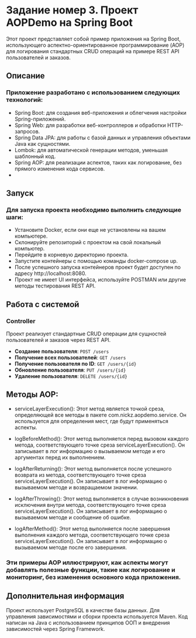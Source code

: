 # Задание номер 3. Проект AOPDemo на Spring Boot
Этот проект представляет собой пример приложения на Spring Boot,
использующего аспектно-ориентированное программирование (AOP) для логирования стандартных CRUD операций на примере REST API пользователей и заказов.
## Описание
### Приложение разработано с использованием следующих технологий:

- Spring Boot: для создания веб-приложения и облегчения настройки Spring-приложений.
- Spring Web: для разработки веб-контроллеров и обработки HTTP-запросов.
- Spring Data JPA: для работы с базой данных и управления объектами Java как сущностями.
- Lombok: для автоматической генерации методов, уменьшая шаблонный код.
- Spring AOP: для реализации аспектов, таких как логирование, без прямого изменения кода сервисов.
- 
## Запуск
### Для запуска проекта необходимо выполнить следующие шаги:

- Установите Docker, если они еще не установлены на вашем компьютере.
- Склонируйте репозиторий с проектом на свой локальный компьютер.
- Перейдите в корневую директорию проекта.
- Запустите контейнеры с помощью команды docker-compose up.
- После успешного запуска контейнеров проект будет доступен по адресу http://localhost:8080.
- Проект не имеет UI интерфейса, используйте POSTMAN или другие методы тестирования REST API.

## Работа с системой
### Controller
Проект реализует стандартные CRUD операции для сущностей пользователей и заказов через REST API.

- **Создание пользователя**: `POST /users`
- **Получение всех пользователей**: `GET /users`
- **Получение пользователя по ID**: `GET /users/{id}`
- **Обновление пользователя**: `PUT /users/{id}`
- **Удаление пользователя**: `DELETE /users/{id}`


## Методы AOP:

- serviceLayerExecution(): Этот метод является точкой среза, определяющей все методы в пакете com.nickz.aopdemo.service. Он используется для определения мест, где будут применяться аспекты.

- logBeforeMethod(): Этот метод выполняется перед вызовом каждого метода, соответствующего точке среза serviceLayerExecution(). Он записывает в лог информацию о вызываемом методе и его аргументах перед их выполнением.

- logAfterReturning(): Этот метод выполняется после успешного возврата из метода, соответствующего точке среза serviceLayerExecution(). Он записывает в лог информацию о вызываемом методе и возвращаемом значении.

- logAfterThrowing(): Этот метод выполняется в случае возникновения исключения внутри метода, соответствующего точке среза serviceLayerExecution(). Он записывает в лог информацию о вызываемом методе и сообщение об ошибке.

- logAfterMethod(): Этот метод выполняется после завершения выполнения каждого метода, соответствующего точке среза serviceLayerExecution(). Он записывает в лог информацию о вызываемом методе после его завершения.

### Эти примеры AOP иллюстрируют, как аспекты могут добавлять полезные функции, такие как логирование и мониторинг, без изменения основного кода приложения.


## Дополнительная информация
Проект использует PostgreSQL в качестве базы данных. Для управления зависимостями и сборки проекта используется Maven. Код написан на Java с использованием принципов ООП и внедрения зависимостей через Spring Framework.